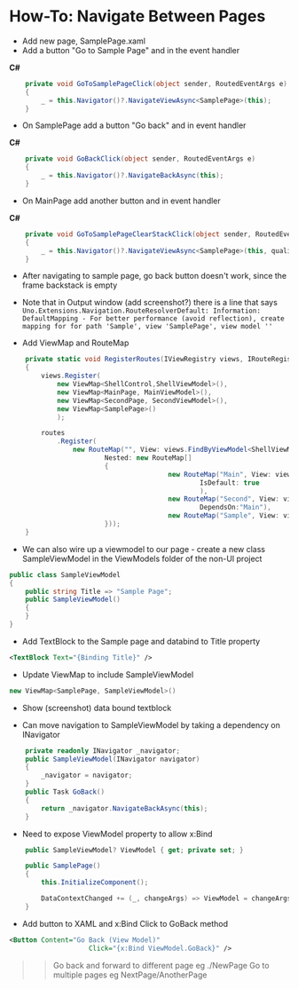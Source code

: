 # How-To: Navigate Between Pages

- Add new page, SamplePage.xaml
- Add a button "Go to Sample Page" and in the event handler  

**C#**  
```csharp
    private void GoToSamplePageClick(object sender, RoutedEventArgs e)
    {
		_ = this.Navigator()?.NavigateViewAsync<SamplePage>(this);
    }
```

- On SamplePage add a button "Go back" and in event handler

**C#**  
```csharp
    private void GoBackClick(object sender, RoutedEventArgs e)
    {
        _ = this.Navigator()?.NavigateBackAsync(this);
    }
```

- On MainPage add another button and in event handler

**C#**  
```csharp
	private void GoToSamplePageClearStackClick(object sender, RoutedEventArgs e)
    {
		_ = this.Navigator()?.NavigateViewAsync<SamplePage>(this, qualifier:Qualifiers.ClearBackStack);
    }
```
- After navigating to sample page, go back button doesn't work, since the frame backstack is empty


- Note that in Output window (add screenshot?) there is a line that says
`Uno.Extensions.Navigation.RouteResolverDefault: Information: DefaultMapping - For better performance (avoid reflection), create mapping for for path 'Sample', view 'SamplePage', view model ''`

- Add ViewMap and RouteMap

```csharp
	private static void RegisterRoutes(IViewRegistry views, IRouteRegistry routes)
	{
		views.Register(
			new ViewMap<ShellControl,ShellViewModel>(),
			new ViewMap<MainPage, MainViewModel>(),
			new ViewMap<SecondPage, SecondViewModel>(),
			new ViewMap<SamplePage>()
            );

		routes
			.Register(
				new RouteMap("", View: views.FindByViewModel<ShellViewModel>() ,
						Nested: new RouteMap[]
						{
										new RouteMap("Main", View: views.FindByViewModel<MainViewModel>() ,
												IsDefault: true
												),
										new RouteMap("Second", View: views.FindByViewModel<SecondViewModel>() ,
												DependsOn:"Main"),
                                        new RouteMap("Sample", View: views.FindByView<SamplePage>()),
                        }));
	}
```

- We can also wire up a viewmodel to our page - create a new class SampleViewModel in the ViewModels folder of the non-UI project

```csharp
public class SampleViewModel
{
	public string Title => "Sample Page";
    public SampleViewModel()
    {
    }
}
```

- Add TextBlock to the Sample page and databind to Title property
```xml
<TextBlock Text="{Binding Title}" />
```

- Update ViewMap to include SampleViewModel
```csharp
new ViewMap<SamplePage, SampleViewModel>()
```

- Show (screenshot) data bound textblock

- Can move navigation to SampleViewModel by taking a dependency on INavigator
```csharp
    private readonly INavigator _navigator;
    public SampleViewModel(INavigator navigator)
    {
        _navigator = navigator;
    }
    public Task GoBack()
    {
        return _navigator.NavigateBackAsync(this);
    }
```

- Need to expose ViewModel property to allow x:Bind

```csharp
    public SampleViewModel? ViewModel { get; private set; }

    public SamplePage()
    {
        this.InitializeComponent();

        DataContextChanged += (_, changeArgs) => ViewModel = changeArgs.NewValue as SampleViewModel;
    }
```

- Add button to XAML and x:Bind Click to GoBack method
```xml
<Button Content="Go Back (View Model)"
                    Click="{x:Bind ViewModel.GoBack}" />
```



>> Go back and forward to different page eg ./NewPage
>> Go to multiple pages eg NextPage/AnotherPage










